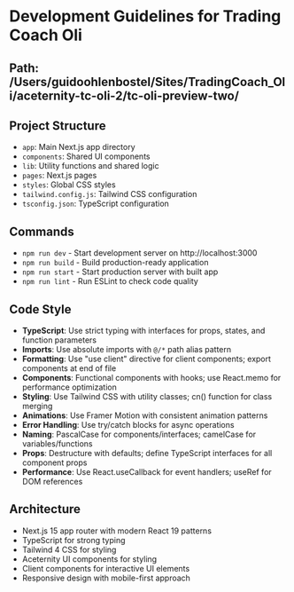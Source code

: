# Development Guidelines for Trading Coach Oli

## Path: /Users/guidoohlenbostel/Sites/TradingCoach_Oli/aceternity-tc-oli-2/tc-oli-preview-two/

## Project Structure
- `app`: Main Next.js app directory
- `components`: Shared UI components
- `lib`: Utility functions and shared logic
- `pages`: Next.js pages
- `styles`: Global CSS styles
- `tailwind.config.js`: Tailwind CSS configuration
- `tsconfig.json`: TypeScript configuration


## Commands
- `npm run dev` - Start development server on http://localhost:3000
- `npm run build` - Build production-ready application
- `npm run start` - Start production server with built app
- `npm run lint` - Run ESLint to check code quality

## Code Style
- **TypeScript**: Use strict typing with interfaces for props, states, and function parameters
- **Imports**: Use absolute imports with `@/*` path alias pattern
- **Formatting**: Use "use client" directive for client components; export components at end of file
- **Components**: Functional components with hooks; use React.memo for performance optimization
- **Styling**: Use Tailwind CSS with utility classes; cn() function for class merging
- **Animations**: Use Framer Motion with consistent animation patterns
- **Error Handling**: Use try/catch blocks for async operations
- **Naming**: PascalCase for components/interfaces; camelCase for variables/functions
- **Props**: Destructure with defaults; define TypeScript interfaces for all component props
- **Performance**: Use React.useCallback for event handlers; useRef for DOM references

## Architecture
- Next.js 15 app router with modern React 19 patterns
- TypeScript for strong typing
- Tailwind 4 CSS for styling
- Aceternity UI components for styling
- Client components for interactive UI elements
- Responsive design with mobile-first approach